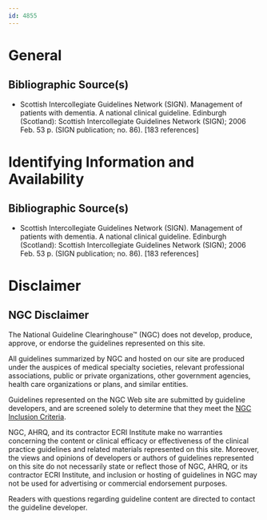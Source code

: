 ```yaml
---
id: 4855
---
```


# General

## Bibliographic Source(s)

- Scottish Intercollegiate Guidelines Network (SIGN). Management of patients with dementia. A national clinical guideline. Edinburgh (Scotland): Scottish Intercollegiate Guidelines Network (SIGN); 2006 Feb. 53 p. (SIGN publication; no. 86). [183 references]

# Identifying Information and Availability

## Bibliographic Source(s)

- Scottish Intercollegiate Guidelines Network (SIGN). Management of patients with dementia. A national clinical guideline. Edinburgh (Scotland): Scottish Intercollegiate Guidelines Network (SIGN); 2006 Feb. 53 p. (SIGN publication; no. 86). [183 references]

# Disclaimer

## NGC Disclaimer

The National Guideline Clearinghouse™ (NGC) does not develop, produce, approve, or endorse the guidelines represented on this site.

All guidelines summarized by NGC and hosted on our site are produced under the auspices of medical specialty societies, relevant professional associations, public or private organizations, other government agencies, health care organizations or plans, and similar entities.

Guidelines represented on the NGC Web site are submitted by guideline developers, and are screened solely to determine that they meet the [NGC Inclusion Criteria](/help-and-about/summaries/inclusion-criteria).

NGC, AHRQ, and its contractor ECRI Institute make no warranties concerning the content or clinical efficacy or effectiveness of the clinical practice guidelines and related materials represented on this site. Moreover, the views and opinions of developers or authors of guidelines represented on this site do not necessarily state or reflect those of NGC, AHRQ, or its contractor ECRI Institute, and inclusion or hosting of guidelines in NGC may not be used for advertising or commercial endorsement purposes.

Readers with questions regarding guideline content are directed to contact the guideline developer.

